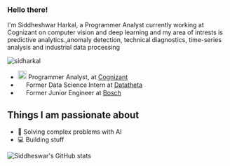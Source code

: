 ### Hello there!

I'm Siddheshwar Harkal, a Programmer Analyst currently working at Cognizant on computer vision and deep learning and my area of intrests is predictive analytics.,anomaly detection, technical diagnostics, time-series analysis and industrial data processing

<p align="left"> <img src="https://komarev.com/ghpvc/?username=sidharkal&label=Profile%20views&color=0e75b6&style=flat" alt="sidharkal" /> </p>

- <img height="20" src="https://logos-download.com/wp-content/uploads/2019/01/Cognizant_Technology_Solutions_Corp_Logo.png"> Programmer Analyst, at [Cognizant](https://www.cognizant.com/)
- <img height="15" src="https://twitter.com/DataTheta/photo"> Former Data Science Intern at [Datatheta](https://www.datatheta.com/) 
- <img height="15" src="https://upload.wikimedia.org/wikipedia/commons/d/dd/Logo_Bosch_Sicherheitssysteme_GmbH.png"> Former Junior Engineer at [Bosch](https://www.bosch.com/) 



## Things I am passionate about

- 🤖  Solving complex problems with AI
- 💻  Building stuff

![Siddheswar's GitHub stats](https://github-readme-stats.vercel.app/api?username=sidharkal&show_icons=true&theme=radical)
